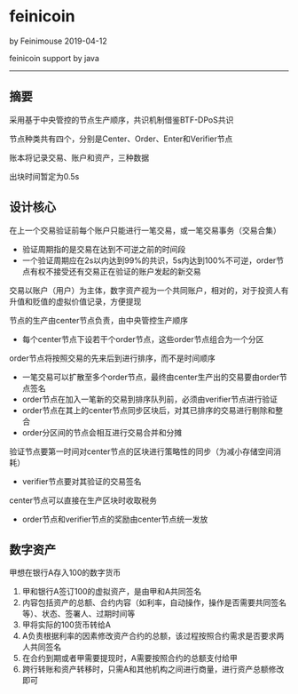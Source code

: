 # feinicoin

by Feinimouse 2019-04-12

feinicoin support by java

---

## 摘要

采用基于中央管控的节点生产顺序，共识机制借鉴BTF-DPoS共识

节点种类共有四个，分别是Center、Order、Enter和Verifier节点

账本将记录交易、账户和资产，三种数据

出块时间暂定为0.5s

## 设计核心

在上一个交易验证前每个账户只能进行一笔交易，或一笔交易事务（交易合集）
* 验证周期指的是交易在达到不可逆之前的时间段
* 一个验证周期应在2s以内达到99%的共识，5s内达到100%不可逆，order节点有权不接受还有交易正在验证的账户发起的新交易

交易以账户（用户）为主体，数字资产视为一个共同账户，相对的，对于投资人有升值和贬值的虚拟价值记录，方便提现

节点的生产由center节点负责，由中央管控生产顺序
* 每个center节点下设若干个order节点，这些order节点组合为一个分区

order节点将按照交易的先来后到进行排序，而不是时间顺序
* 一笔交易可以扩散至多个order节点，最终由center生产出的交易要由order节点签名
* order节点在加入一笔新的交易到排序队列前，必须由verifier节点进行验证
* order节点在其上的center节点同步区块后，对其已排序的交易进行剔除和整合
* order分区间的节点会相互进行交易合并和分摊

验证节点要第一时间对center节点的区块进行策略性的同步（为减小存储空间消耗）
* verifier节点要对其验证的交易签名

center节点可以直接在生产区块时收取税务
* order节点和verifier节点的奖励由center节点统一发放

## 数字资产

甲想在银行A存入100的数字货币
1. 甲和银行A签订100的虚拟资产，是由甲和A共同签名
2. 内容包括资产的总额、合约内容（如利率，自动操作，操作是否需要共同签名等）、状态、签署人、过期时间等
3. 甲将实际的100货币转给A
4. A负责根据利率的因素修改资产合约的总额，该过程按照合约需求是否要求两人共同签名
5. 在合约到期或者甲需要提现时，A需要按照合约的总额支付给甲
6. 跨行转账和资产转移时，只需A和其他机构之间进行商量，进行资产总额修改即可
